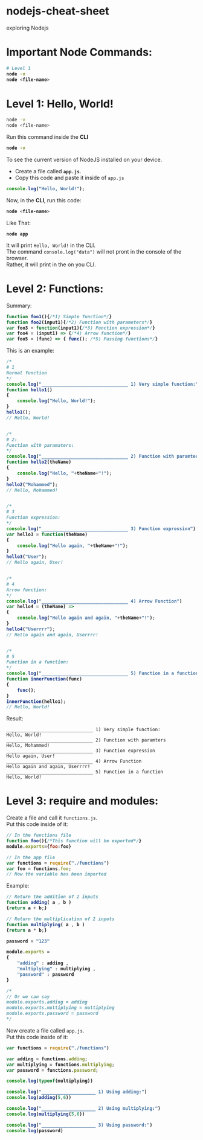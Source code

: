 # nodejs-cheat-sheet
 exploring Nodejs

# Important Node Commands:

<b>

```bash
# Level 1
node -v
node <file-name>
```

</b>





# Level 1: Hello, World!

```bash
node -v
node <file-name>

```


Run this command inside the **CLI**

<b>

```bash
node -v
```

</b>

To see the current version of NodeJS installed on your
device.


- Create a file called **`app.js`**.
- Copy this code and paste it inside of `app.js`

<b>

```javascript
console.log("Hello, World!");
```
</b>

Now, in the **CLI**, run this code:

<b>

```bash
node <file-name>
```

</b>

Like That:
<b>

```shell
node app
```

</b>

It will print `Hello, World!` in the CLI.  
The command `console.log("data")` will not pront in the console of the browser.  
Rather, it will print in the on you CLI.






# Level 2: Functions:

Summary:

<b>

```javascript
function foo1(){/*1) Simple function*/}
function foo2(input1){/*2) Function with parameters*/}
var foo3 = function(input1){/*3) Function expression*/}
var foo4 = (input1) => {/*4) Arrow function*/}
var foo5 = (func) => { func(); /*5) Passing functions*/}
```
</b>

This is an example:


<b>

```javascript
/*
# 1
Normal function
*/
console.log("________________________________ 1) Very simple function:")
function hello1()
{
	console.log("Hello, World!");
}
hello1();
// Hello, World!


/*
# 2:
Function with paramaters:
*/
console.log("________________________________ 2) Function with paramters")
function hello2(theName)
{
	console.log("Hello, "+theName+"!");
}
hello2("Mohammed");
// Hello, Mohammed!


/*
# 3
Function expression:
*/
console.log("________________________________ 3) Function expression")
var hello3 = function(theName)
{
	console.log("Hello again, "+theName+"!");
}
hello3("User");
// Hello again, User!


/*
# 4
Arrow function:
*/
console.log("________________________________ 4) Arrow Function")
var hello4 = (theName) => 
{
	console.log("Hello again and again, "+theName+"!");
}
hello4("Userrrr");
// Hello again and again, Userrrr!


/*
# 5
Function in a function:
*/
console.log("________________________________ 5) Function in a function")
function innerFunction(func) 
{
	func();
}
innerFunction(hello1);
// Hello, World!

```

</b>

Result:

```
________________________________ 1) Very simple function:
Hello, World!
________________________________ 2) Function with paramters
Hello, Mohammed!
________________________________ 3) Function expression
Hello again, User!
________________________________ 4) Arrow Function
Hello again and again, Userrrr!
________________________________ 5) Function in a function
Hello, World!
```


















# Level 3: require and modules:

Create a file and call it `functions.js`.  
Put this code inside of it:

<b>

```javascript
// In the functions file 
function foo(){/*This function will be exported*/}
module.exports={foo:foo}

// In the app file
var functions = require("./functions")
var foo = functions.foo;
// Now the variable has been imported
```
</b>

Example:

<b>

```javascript
// Return the addition of 2 inputs
function adding( a , b )
{return a + b;}

// Return the multiplication of 2 inputs
function multiplying( a , b )
{return a * b;}

password = "123"

module.exports =
{
	"adding" : adding ,
	"multiplying" : multiplying ,
	"password" : password
}

/*
// Or we can say
module.exports.adding = adding
module.exports.multiplying = multiplying
module.exports.password = password
*/
```

</b>


Now create a file called `app.js`.  
Put this code inside of it:

<b>

```javascript
var functions = require("./functions")

var adding = functions.adding;
var multiplying = functions.multiplying;
var password = functions.password;

console.log(typeof(multiplying))

console.log("____________________ 1) Using adding:")
console.log(adding(5,6))

console.log("____________________ 2) Using multiplying:")
console.log(multiplying(5,6))

console.log("____________________ 3) Using password:")
console.log(password)
```

</b>















